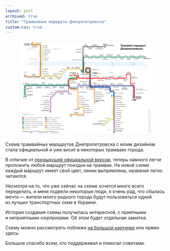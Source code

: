 ```yaml
---
layout: post
archived: true
title: "Трамвайные маршруты Днепропетровска"
custom-css: true
---
```


<figure class="figure--wide">
  <img src="/i/blog/trams/trams-960__new.png" srcset="/i/blog/trams/trams-960__new@2x.jpg 2x" alt="Схема трамвайных маршрутов Днепропетровска">
</figure>
<p class="lead">Cхема трамвайных маршрутов Днепропетровска с моим дизайном стала официальной и уже висит в некоторых трамваях города.</p>

В отличие от [предыдущей официальной версии](http://dl.dropboxusercontent.com/u/951035/trams-map-old.jpg), теперь намного легче проложить любой маршрут поездки на трамвае. На новой схеме каждый маршрут имеет свой цвет, линии выпрямлены, названия легко читаются.

Несмотря на то, что уже сейчас на схеме хочется много всего переделать, и меня подвели некоторые люди, я очень рад, что сбылась мечта — жители моего родного города будут пользоваться одной из лучших транспортных схем в Украине.

История создания схемы получилась интересной, с приятными и неприятными сюрпризами. Об этом будет отдельная заметка.

<!-- more-enlarge -->

Схему можно рассмотреть поближе <a href="/i/trams/trams-hi-res.png">на большой картинке</a> или прямо здесь:

<script src="/js/draggable_background.js"></script>
<script>
	$(document).ready(function(){
		$('.trams-preview').backgroundDraggable();
	});
</script>

<div class="trams-preview"></div>

Большое спасибо всем, кто поддерживал и помогал советами.
